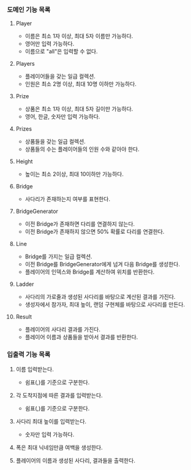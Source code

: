 ### 도메인 기능 목록

1. Player
    - 이름은 최소 1자 이상, 최대 5자 이름만 가능하다.
    - 영어만 입력 가능하다.
    - 이름으로 "all"은 입력할 수 없다.

2. Players
    - 플레이어들을 갖는 일급 컬렉션.
    - 인원은 최소 2명 이상, 최대 10명 이하만 가능하다.

3. Prize
    - 상품은 최소 1자 이상, 최대 5자 길이만 가능하다.
    - 영어, 한글, 숫자만 입력 가능하다.

4. Prizes
    - 상품들을 갖는 일급 컬렉션.
    - 상품들의 수는 플레이어들의 인원 수와 같아야 한다.

5. Height
    - 높이는 최소 2이상, 최대 10이하만 가능하다.

6. Bridge
    - 사다리가 존재하는지 여부를 표현한다.

7. BridgeGenerator
    - 이전 Bridge가 존재하면 다리를 연결하지 않는다.
    - 이전 Bridge가 존재하지 않으면 50% 확률로 다리를 연결한다.

8. Line
    - Bridge를 가지는 일급 컬렉션.
    - 이전 Bridge를 BridgeGenerator에게 넘겨 다음 Bridge를 생성한다.
    - 플레이어의 인덱스와 Bridge를 계산하여 위치를 반환한다.

9. Ladder
    - 사다리의 가로줄과 생성된 사다리를 바탕으로 계산된 결과를 가진다.
    - 생성자에서 참가자, 최대 높이, 랜덤 구현체를 바탕으로 사다리를 만든다.

10. Result
    - 플레이어의 사다리 결과를 가진다.
    - 플레이어 이름과 상품들을 받아서 결과를 반환한다.

### 입출력 기능 목록

1. 이름 입력받는다.
    - 쉼표(,)를 기준으로 구분한다.

2. 각 도착지점에 따른 결과를 입력받는다.
    - 쉼표(,)를 기준으로 구분한다.

3. 사다리 최대 높이를 입력받는다.
    - 숫자만 입력 가능하다.

4. 폭은 최대 닉네임만큼 여백을 생성한다.

5. 플레이어의 이름과 생성된 사다리, 결과들을 출력한다.
